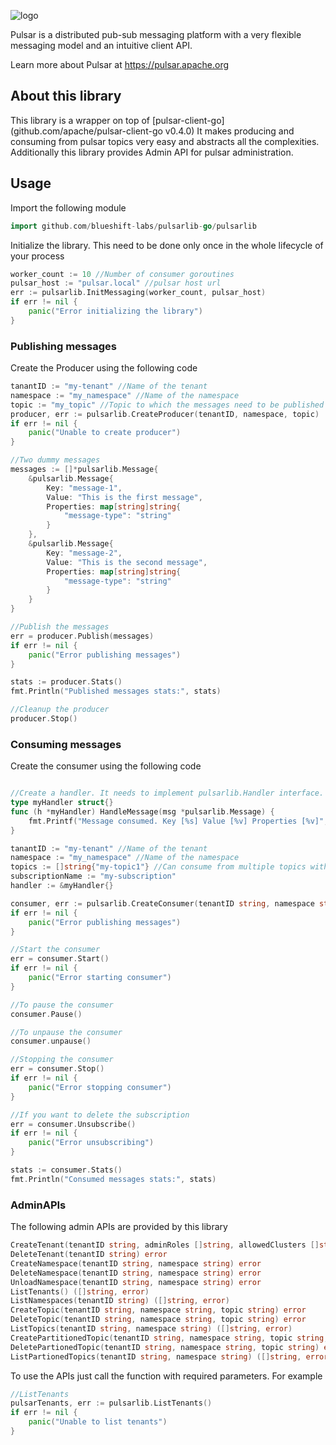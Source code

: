 ![logo](site2/website/static/img/pulsar.svg)

Pulsar is a distributed pub-sub messaging platform with a very
flexible messaging model and an intuitive client API.

Learn more about Pulsar at https://pulsar.apache.org

## About this library

This library is a wrapper on top of [pulsar-client-go](github.com/apache/pulsar-client-go v0.4.0)
It makes producing and consuming from pulsar topics very easy and abstracts all the complexities. Additionally this library provides Admin API for pulsar administration.

## Usage 
Import the following module
```go
import github.com/blueshift-labs/pulsarlib-go/pulsarlib
```
Initialize the library. This need to be done only once in the whole lifecycle of your process
```go
worker_count := 10 //Number of consumer goroutines
pulsar_host := "pulsar.local" //pulsar host url
err := pulsarlib.InitMessaging(worker_count, pulsar_host)
if err != nil {
    panic("Error initializing the library")
}
```

### Publishing messages
Create the Producer using the following code
```go
tanantID := "my-tenant" //Name of the tenant
namespace := "my_namespace" //Name of the namespace
topic := "my_topic" //Topic to which the messages need to be published
producer, err := pulsarlib.CreateProducer(tenantID, namespace, topic)
if err != nil {
    panic("Unable to create producer")
}

//Two dummy messages
messages := []*pulsarlib.Message{
    &pulsarlib.Message{
        Key: "message-1",
        Value: "This is the first message",
        Properties: map[string]string{
            "message-type": "string"
        }
    },
    &pulsarlib.Message{
        Key: "message-2",
        Value: "This is the second message",
        Properties: map[string]string{
            "message-type": "string"
        }
    }
}

//Publish the messages
err = producer.Publish(messages)
if err != nil {
    panic("Error publishing messages")
}

stats := producer.Stats()
fmt.Println("Published messages stats:", stats)

//Cleanup the producer
producer.Stop()
```

### Consuming messages
Create the consumer using the following code
```go

//Create a handler. It needs to implement pulsarlib.Handler interface.
type myHandler struct{}
func (h *myHandler) HandleMessage(msg *pulsarlib.Message) {
    fmt.Printf("Message consumed. Key [%s] Value [%v] Properties [%v]", msg.Key, msg.Value, msg.Properties)
}  

tanantID := "my-tenant" //Name of the tenant
namespace := "my_namespace" //Name of the namespace
topics := []string{"my-topic1"} //Can consume from multiple topics within a namespace
subscriptionName := "my-subscription"
handler := &myHandler{}

consumer, err := pulsarlib.CreateConsumer(tenantID string, namespace string, topics []string, subscriptionName string, handler Handler)
if err != nil {
    panic("Error publishing messages")
}

//Start the consumer
err = consumer.Start()
if err != nil {
    panic("Error starting consumer")
}

//To pause the consumer
consumer.Pause()

//To unpause the consumer
consumer.unpause()

//Stopping the consumer
err = consumer.Stop()
if err != nil {
    panic("Error stopping consumer")
}

//If you want to delete the subscription
err = consumer.Unsubscribe()
if err != nil {
    panic("Error unsubscribing")
}

stats := consumer.Stats()
fmt.Println("Consumed messages stats:", stats)
```

### AdminAPIs
The following admin APIs are provided by this library
```go
CreateTenant(tenantID string, adminRoles []string, allowedClusters []string) error
DeleteTenant(tenantID string) error
CreateNamespace(tenantID string, namespace string) error
DeleteNamespace(tenantID string, namespace string) error
UnloadNamespace(tenantID string, namespace string) error
ListTenants() ([]string, error)
ListNamespaces(tenantID string) ([]string, error)
CreateTopic(tenantID string, namespace string, topic string) error
DeleteTopic(tenantID string, namespace string, topic string) error
ListTopics(tenantID string, namespace string) ([]string, error)
CreatePartitionedTopic(tenantID string, namespace string, topic string, partitions int) error
DeletePartionedTopic(tenantID string, namespace string, topic string) error
ListPartionedTopics(tenantID string, namespace string) ([]string, error)
```
To use the APIs just call the function with required parameters. For example
```go
//ListTenants
pulsarTenants, err := pulsarlib.ListTenants()
if err != nil {
    panic("Unable to list tenants")
}
```